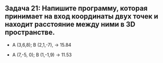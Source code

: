 ## Задача 21: Напишите программу, которая принимает на вход координаты двух точек и находит расстояние между ними в 3D пространстве.

- A (3,6,8); B (2,1,-7), -> 15.84

- A (7,-5, 0); B (1,-1,9) -> 11.53